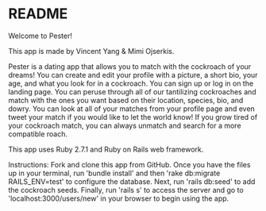 # README

Welcome to Pester!

This app is made by Vincent Yang & Mimi Ojserkis.


Pester is a dating app that allows you to match with the cockroach of your dreams! You can create and edit your profile with a picture, a short bio, your age, and what you look for in a cockroach. You can sign up or log in on the landing page. You can peruse through all of our tantilizing cockroaches and match with the ones you want based on their location, species, bio, and dowry. You can look at all of your matches from your profile page and even tweet your match if you would like to let the world know! If you grow tired of your cockroach match, you can always unmatch and search for a more compatible roach.


This app uses Ruby 2.7.1 and Ruby on Rails web framework.


Instructions:
Fork and clone this app from GitHub. Once you have the files up in your terminal, run 'bundle install' and then 'rake db:migrate RAILS_ENV=test' to configure the database. Next, run 'rails db:seed' to add the cockroach seeds. Finally, run 'rails s' to access the server and go to 'localhost:3000/users/new' in your browser to begin using the app.
